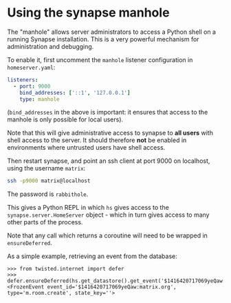 Using the synapse manhole
=========================

The "manhole" allows server administrators to access a Python shell on a running
Synapse installation. This is a very powerful mechanism for administration and
debugging.

To enable it, first uncomment the `manhole` listener configuration in
`homeserver.yaml`:

```yaml
listeners:
  - port: 9000
    bind_addresses: ['::1', '127.0.0.1']
    type: manhole
```

(`bind_addresses` in the above is important: it ensures that access to the
manhole is only possible for local users).

Note that this will give administrative access to synapse to **all users** with
shell access to the server. It should therefore **not** be enabled in
environments where untrusted users have shell access.

Then restart synapse, and point an ssh client at port 9000 on localhost, using
the username `matrix`:

```bash
ssh -p9000 matrix@localhost
```

The password is `rabbithole`.

This gives a Python REPL in which `hs` gives access to the
`synapse.server.HomeServer` object - which in turn gives access to many other
parts of the process.

Note that any call which returns a coroutine will need to be wrapped in `ensureDeferred`.

As a simple example, retrieving an event from the database:

```pycon
>>> from twisted.internet import defer
>>> defer.ensureDeferred(hs.get_datastore().get_event('$1416420717069yeQaw:matrix.org'))
<FrozenEvent event_id='$1416420717069yeQaw:matrix.org', type='m.room.create', state_key=''>
```
